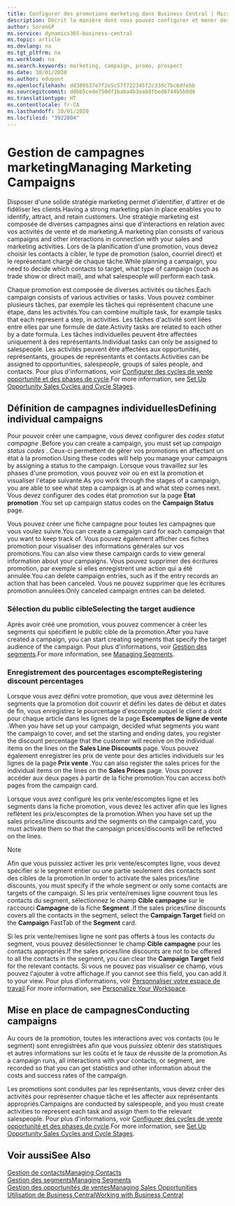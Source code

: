 ```yaml
---
title: Configurer des promotions marketing dans Business Central | Microsoft Docs
description: Décrit la manière dont vous pouvez configurer et mener des promotions marketing dans Business Central afin de vous aider à identifier et attirer des prospects et à fidéliser les clients.
author: SorenGP
ms.service: dynamics365-business-central
ms.topic: article
ms.devlang: na
ms.tgt_pltfrm: na
ms.workload: na
ms.search.keywords: marketing, campaign, promo, prospect
ms.date: 10/01/2020
ms.author: edupont
ms.openlocfilehash: dd309537e7f2e5c57f722345f2c33dc7bc6dfebb
ms.sourcegitcommit: ddbb5cede750df1baba4b3eab8fbed6744b5b9d6
ms.translationtype: HT
ms.contentlocale: fr-CA
ms.lasthandoff: 10/01/2020
ms.locfileid: "3922804"
---
```

# <a name="managing-marketing-campaigns"></a><span data-ttu-id="b7ed9-103">Gestion de campagnes marketing</span><span class="sxs-lookup"><span data-stu-id="b7ed9-103">Managing Marketing Campaigns</span></span>
<span data-ttu-id="b7ed9-104">Disposer d'une solide stratégie marketing permet d'identifier, d'attirer et de fidéliser les clients.</span><span class="sxs-lookup"><span data-stu-id="b7ed9-104">Having a strong marketing plan in place enables you to identify, attract, and retain customers.</span></span> <span data-ttu-id="b7ed9-105">Une stratégie marketing est composée de diverses campagnes ainsi que d'interactions en relation avec vos activités de vente et de marketing.</span><span class="sxs-lookup"><span data-stu-id="b7ed9-105">A marketing plan consists of various campaigns and other interactions in connection with your sales and marketing activities.</span></span> <span data-ttu-id="b7ed9-106">Lors de la planification d'une promotion, vous devez choisir les contacts à cibler, le type de promotion (salon, courriel direct) et le représentant chargé de chaque tâche.</span><span class="sxs-lookup"><span data-stu-id="b7ed9-106">While planning a campaign, you need to decide which contacts to target, what type of campaign (such as trade show or direct mail), and what salespeople will perform each task.</span></span>

<span data-ttu-id="b7ed9-107">Chaque promotion est composée de diverses activités ou tâches.</span><span class="sxs-lookup"><span data-stu-id="b7ed9-107">Each campaign consists of various activities or tasks.</span></span> <span data-ttu-id="b7ed9-108">Vous pouvez combiner plusieurs tâches, par exemple les tâches qui représentent chacune une étape, dans les activités.</span><span class="sxs-lookup"><span data-stu-id="b7ed9-108">You can combine multiple task, for example tasks that each represent a step, in activities.</span></span> <span data-ttu-id="b7ed9-109">Les tâches d'activité sont liées entre elles par une formule de date.</span><span class="sxs-lookup"><span data-stu-id="b7ed9-109">Activity tasks are related to each other by a date formula.</span></span> <span data-ttu-id="b7ed9-110">Les tâches individuelles peuvent être affectées uniquement à des représentants.</span><span class="sxs-lookup"><span data-stu-id="b7ed9-110">Individual tasks can only be assigned to salespeople.</span></span> <span data-ttu-id="b7ed9-111">Les activités peuvent être affectées aux opportunités, représentants, groupes de représentants et contacts.</span><span class="sxs-lookup"><span data-stu-id="b7ed9-111">Activities can be assigned to opportunities, salespeople, groups of sales people, and contacts.</span></span> <span data-ttu-id="b7ed9-112">Pour plus d'informations, voir [Configurer des cycles de vente opportunité et des phases de cycle](marketing-how-setup-opportunity-sales-cycles-stages.md).</span><span class="sxs-lookup"><span data-stu-id="b7ed9-112">For more information, see [Set Up Opportunity Sales Cycles and Cycle Stages](marketing-how-setup-opportunity-sales-cycles-stages.md).</span></span>

## <a name="defining-individual-campaigns"></a><span data-ttu-id="b7ed9-113">Définition de campagnes individuelles</span><span class="sxs-lookup"><span data-stu-id="b7ed9-113">Defining individual campaigns</span></span>
<span data-ttu-id="b7ed9-114">Pour pouvoir créer une campagne, vous devez configurer des *codes statut campagne* .</span><span class="sxs-lookup"><span data-stu-id="b7ed9-114">Before you can create a campaign, you must set up *campaign status codes* .</span></span> <span data-ttu-id="b7ed9-115">Ceux-ci permettent de gérer vos promotions en affectant un état à la promotion.</span><span class="sxs-lookup"><span data-stu-id="b7ed9-115">Using these codes will help you manage your campaigns by assigning a status to the campaign.</span></span> <span data-ttu-id="b7ed9-116">Lorsque vous travaillez sur les phases d'une promotion, vous pouvez voir où en est la promotion et visualiser l'étape suivante.</span><span class="sxs-lookup"><span data-stu-id="b7ed9-116">As you work through the stages of a campaign, you are able to see what step a campaign is at and what step comes next.</span></span> <span data-ttu-id="b7ed9-117">Vous devez configurer des codes état promotion sur la page **État promotion** .</span><span class="sxs-lookup"><span data-stu-id="b7ed9-117">You set up campaign status codes on the **Campaign Status** page.</span></span>

<span data-ttu-id="b7ed9-118">Vous pouvez créer une fiche campagne pour toutes les campagnes que vous voulez suivre.</span><span class="sxs-lookup"><span data-stu-id="b7ed9-118">You can create a campaign card for each campaign that you want to keep track of.</span></span> <span data-ttu-id="b7ed9-119">Vous pouvez également afficher ces fiches promotion pour visualiser des informations générales sur vos promotions.</span><span class="sxs-lookup"><span data-stu-id="b7ed9-119">You can also view these campaign cards to view general information about your campaigns.</span></span>
<span data-ttu-id="b7ed9-120">Vous pouvez supprimer des écritures promotion, par exemple si elles enregistrent une action qui a été annulée.</span><span class="sxs-lookup"><span data-stu-id="b7ed9-120">You can delete campaign entries, such as if the entry records an action that has been canceled.</span></span> <span data-ttu-id="b7ed9-121">Vous ne pouvez supprimer que les écritures promotion annulées.</span><span class="sxs-lookup"><span data-stu-id="b7ed9-121">Only canceled campaign entries can be deleted.</span></span>

### <a name="selecting-the-target-audience"></a><span data-ttu-id="b7ed9-122">Sélection du public cible</span><span class="sxs-lookup"><span data-stu-id="b7ed9-122">Selecting the target audience</span></span>
<span data-ttu-id="b7ed9-123">Après avoir créé une promotion, vous pouvez commencer à créer les segments qui spécifient le public cible de la promotion.</span><span class="sxs-lookup"><span data-stu-id="b7ed9-123">After you have created a campaign, you can start creating segments that specify the target audience of the campaign.</span></span> <span data-ttu-id="b7ed9-124">Pour plus d'informations, voir [Gestion des segments](marketing-segments.md).</span><span class="sxs-lookup"><span data-stu-id="b7ed9-124">For more information, see [Managing Segments](marketing-segments.md).</span></span>

### <a name="registering-discount-percentages"></a><span data-ttu-id="b7ed9-125">Enregistrement des pourcentages escompte</span><span class="sxs-lookup"><span data-stu-id="b7ed9-125">Registering discount percentages</span></span>
<span data-ttu-id="b7ed9-126">Lorsque vous avez défini votre promotion, que vous avez déterminé les segments que la promotion doit couvrir et défini les dates de début et dates de fin, vous enregistrez le pourcentage d'escompte auquel le client a droit pour chaque article dans les lignes de la page **Escomptes de ligne de vente** .</span><span class="sxs-lookup"><span data-stu-id="b7ed9-126">When you have set up your campaign, decided what segments you want the campaign to cover, and set the starting and ending dates, you register the discount percentage that the customer will receive on the individual items on the lines on the **Sales Line Discounts** page.</span></span> <span data-ttu-id="b7ed9-127">Vous pouvez également enregistrer les prix de vente pour des articles individuels sur les lignes de la page **Prix vente** .</span><span class="sxs-lookup"><span data-stu-id="b7ed9-127">You can also register the sales prices for the individual items on the lines on the **Sales Prices** page.</span></span> <span data-ttu-id="b7ed9-128">Vous pouvez accéder aux deux pages à partir de la fiche promotion.</span><span class="sxs-lookup"><span data-stu-id="b7ed9-128">You can access both pages from the campaign card.</span></span>

 <span data-ttu-id="b7ed9-129">Lorsque vous avez configuré les prix vente/escomptes ligne et les segments dans la fiche promotion, vous devez les activer afin que les lignes reflètent les prix/escomptes de la promotion.</span><span class="sxs-lookup"><span data-stu-id="b7ed9-129">When you have set up the sales prices/line discounts and the segments on the campaign card, you must activate them so that the campaign prices/discounts will be reflected on the lines.</span></span>

> [!NOTE]  
>   <span data-ttu-id="b7ed9-130">Afin que vous puissiez activer les prix vente/escomptes ligne, vous devez spécifier si le segment entier ou une partie seulement des contacts sont des cibles de la promotion.</span><span class="sxs-lookup"><span data-stu-id="b7ed9-130">In order to activate the sales prices/line discounts, you must specify if the whole segment or only some contacts are targets of the campaign.</span></span> <span data-ttu-id="b7ed9-131">Si les prix vente/remises ligne couvrent tous les contacts du segment, sélectionnez le champ **Cible campagne** sur le raccourci **Campagne** de la fiche **Segment** .</span><span class="sxs-lookup"><span data-stu-id="b7ed9-131">If the sales prices/line discounts covers all the contacts in the segment, select the **Campaign Target** field on the **Campaign** FastTab of the **Segment** card.</span></span>

<span data-ttu-id="b7ed9-132">Si les prix vente/remises ligne ne sont pas offerts à tous les contacts du segment, vous pouvez désélectionner le champ **Cible campagne** pour les contacts appropriés.</span><span class="sxs-lookup"><span data-stu-id="b7ed9-132">If the sales prices/line discounts are not to be offered to all the contacts in the segment, you can clear the **Campaign Target** field for the relevant contacts.</span></span> <span data-ttu-id="b7ed9-133">Si vous ne pouvez pas visualiser ce champ, vous pouvez l'ajouter à votre affichage.</span><span class="sxs-lookup"><span data-stu-id="b7ed9-133">If you cannot see this field, you can add it to your view.</span></span> <span data-ttu-id="b7ed9-134">Pour plus d'informations, voir [Personnaliser votre espace de travail](ui-personalization-user.md).</span><span class="sxs-lookup"><span data-stu-id="b7ed9-134">For more information, see [Personalize Your Workspace](ui-personalization-user.md).</span></span>

## <a name="conducting-campaigns"></a><span data-ttu-id="b7ed9-135">Mise en place de campagnes</span><span class="sxs-lookup"><span data-stu-id="b7ed9-135">Conducting campaigns</span></span>
<span data-ttu-id="b7ed9-136">Au cours de la promotion, toutes les interactions avec vos contacts (ou le segment) sont enregistrées afin que vous puissiez obtenir des statistiques et autres informations sur les coûts et le taux de réussite de la promotion.</span><span class="sxs-lookup"><span data-stu-id="b7ed9-136">As a campaign runs, all interactions with your contacts, or segment, are recorded so that you can get statistics and other information about the costs and success rates of the campaign.</span></span>

<span data-ttu-id="b7ed9-137">Les promotions sont conduites par les représentants, vous devez créer des activités pour représenter chaque tâche et les affecter aux représentants appropriés.</span><span class="sxs-lookup"><span data-stu-id="b7ed9-137">Campaigns are conducted by salespeople, and you must create activities to represent each task and assign them to the relevant salespeople.</span></span> <span data-ttu-id="b7ed9-138">Pour plus d'informations, voir [Configurer des cycles de vente opportunité et des phases de cycle](marketing-how-setup-opportunity-sales-cycles-stages.md).</span><span class="sxs-lookup"><span data-stu-id="b7ed9-138">For more information, see [Set Up Opportunity Sales Cycles and Cycle Stages](marketing-how-setup-opportunity-sales-cycles-stages.md).</span></span>

## <a name="see-also"></a><span data-ttu-id="b7ed9-139">Voir aussi</span><span class="sxs-lookup"><span data-stu-id="b7ed9-139">See Also</span></span>
[<span data-ttu-id="b7ed9-140">Gestion de contacts</span><span class="sxs-lookup"><span data-stu-id="b7ed9-140">Managing Contacts</span></span>](marketing-contacts.md)  
[<span data-ttu-id="b7ed9-141">Gestion des segments</span><span class="sxs-lookup"><span data-stu-id="b7ed9-141">Managing Segments</span></span>](marketing-segments.md)  
[<span data-ttu-id="b7ed9-142">Gestion des opportunités de ventes</span><span class="sxs-lookup"><span data-stu-id="b7ed9-142">Managing Sales Opportunities</span></span>](marketing-manage-sales-opportunities.md)  
[<span data-ttu-id="b7ed9-143">Utilisation de Business Central</span><span class="sxs-lookup"><span data-stu-id="b7ed9-143">Working with Business Central</span></span>](ui-work-product.md)  
